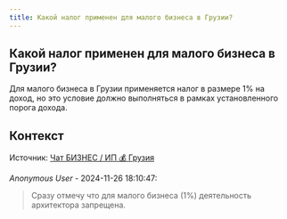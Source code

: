 ```yaml
---
title: Какой налог применен для малого бизнеса в Грузии?
---
```


## Какой налог применен для малого бизнеса в Грузии?

Для малого бизнеса в Грузии применяется налог в размере 1% на доход, но это условие должно выполняться в рамках установленного порога дохода.

## Контекст

Источник: [Чат БИЗНЕС / ИП 💰 Грузия](https://t.me/ip_ge)

_Anonymous User_ - 2024-11-26 18:10:47:

> Сразу отмечу что для малого бизнеса (1%) деятельность архитектора запрещена.
